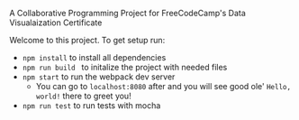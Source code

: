 A Collaborative Programming Project for FreeCodeCamp's Data Visualaization Certificate

Welcome to this project. To get setup run:

  - `npm install` to install all dependencies
  - `npm run build ` to initalize the project with needed files
  - `npm start` to run the webpack dev server
    - You can go to `localhost:8080` after and you will see good ole' `Hello, world!` there to greet you!
  - `npm run test` to run tests with mocha

